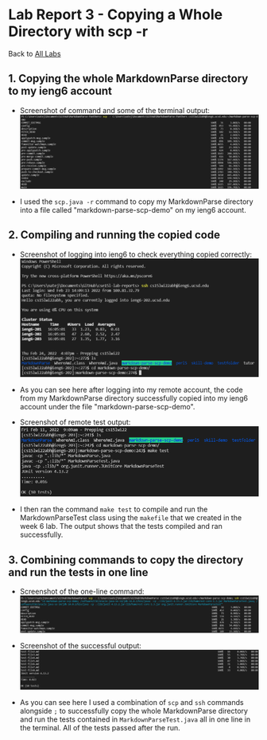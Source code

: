 # Lab Report 3 - Copying a Whole Directory with scp -r
Back to [All Labs](https://njmorales.github.io/cse15l-lab-reports/)

## 1. Copying the whole MarkdownParse directory to my ieng6 account
* Screenshot of command and some of the terminal output:  
![Image](scp-r_copy.png)

* I used the `scp.java -r` command to copy my MarkdownParse directory into a file called "markdown-parse-scp-demo" on my ieng6 account. 

## 2. Compiling and running the copied code
* Screenshot of logging into ieng6 to check everything copied correctly:  
![Image](scp-r_ssh_login.png)

* As you can see here after logging into my remote account, the code from my MarkdownParse directory successfully copied into my ieng6 account under the file "markdown-parse-scp-demo".

* Screenshot of remote test output:  
![Image](mdparse_scp-r_remote_run.png)

* I then ran the command `make test` to compile and run the MarkdownParseTest class using the `makefile` that we created in the week 6 lab. The output shows that the tests compiled and ran successfully. 

## 3. Combining commands to copy the directory and run the tests in one line
* Screenshot of the one-line command:  
![Image](scp-r_onelinecommand.png)

* Screenshot of the successful output:
![Image](scp-r_onelinecommandoutput.png)

* As you can see here I used a combination of `scp` and `ssh` commands alongside `;` to successfully copy the whole MarkdownParse directory and run the tests contained in `MarkdownParseTest.java` all in one line in the terminal. All of the tests passed after the run. 